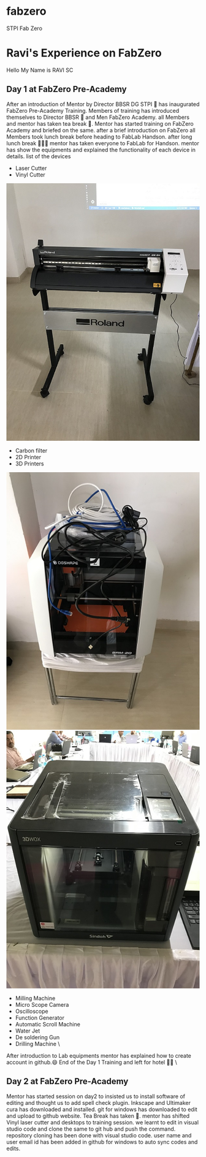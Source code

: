 # fabzero
STPI Fab Zero
# **Ravi's Experience on FabZero**
Hello My Name is RAVI SC
## Day 1 at FabZero Pre-Academy
After an introduction of Mentor by Director BBSR DG STPI :office: has inaugurated FabZero Pre-Academy Training.
Members of training has introduced themselves to Director BBSR :office: and Men FabZero Academy.
all Members and mentor has taken tea break :tea:.
Mentor has started training on FabZero Academy and briefed on the same.
after a brief introduction on FabZero all Members took lunch break before heading to FabLab Handson.
after long lunch break :rice_ball::fork_and_knife::bento: mentor has taken everyone to FabLab for Handson.
mentor has show the equipments and explained the functionality of each device in details.
list of the devices
- Laser Cutter
- Vinyl Cutter

![image of vinyl cutter](img/vinylcutter.jpg)

- Carbon filter
- 2D Printer
- 3D Printers

![image of 3d cutter](img/3dcutter.jpg)
![image of 3d cutter](img/3dlasercutter.jpg)

- Milling Machine
- Micro Scope Camera
- Oscilloscope
- Function Generator
- Automatic Scroll Machine
- Water Jet
- De soldering Gun
- Drilling Machine  \

After introduction to Lab equipments mentor has explained how to create account in github.:smile: 
End of the Day 1 Training and left for hotel :car::hotel: \


## **Day 2 at FabZero Pre-Academy** 
Mentor has started session on day2 to insisted us to install software of editing and thought us to add spell check plugin.
Inkscape and Ultimaker cura has downloaded and installed.
git for windows has downloaded to edit and upload to github website.
Tea Break has taken :tea:.
mentor has shifted Vinyl laser cutter and desktops to training session.
we learnt to edit in visual studio code and clone the same to git hub and push the command.
repository cloning has been done with visual studio code.
user name and user email id has been added in github for windows to auto sync codes and edits. 
